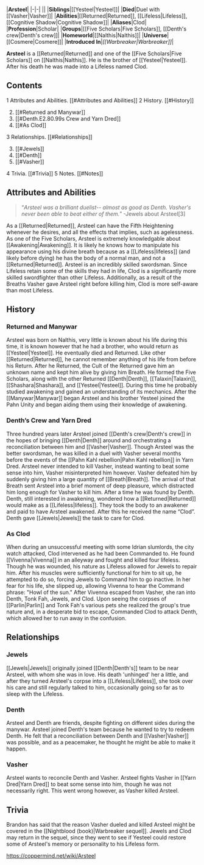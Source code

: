 |**Arsteel**|
|-|-|
||
|**Siblings**|[[Yesteel\|Yesteel]]|
|**Died**|Duel with [[Vasher\|Vasher]]|
|**Abilities**|[[Returned\|Returned]], [[Lifeless\|Lifeless]], [[Cognitive Shadow\|Cognitive Shadow]]|
|**Aliases**|Clod|
|**Profession**|Scholar|
|**Groups**|[[Five Scholars\|Five Scholars]], [[Denth's crew\|Denth's crew]]|
|**Homeworld**|[[Nalthis\|Nalthis]]|
|**Universe**|[[Cosmere\|Cosmere]]|
|**Introduced In**|*[[Warbreaker\|Warbreaker]]*|

**Arsteel** is a [[Returned\|Returned]] and one of the [[Five Scholars\|Five Scholars]] on [[Nalthis\|Nalthis]]. He is the brother of [[Yesteel\|Yesteel]]. After his death he was made into a Lifeless named Clod.

## Contents

1 Attributes and Abilities. [[#Attributes and Abilities]] 
2 History. [[#History]] 

2. [[#Returned and Manywar]] 
2. [[#Denth.E2.80.99s Crew and Yarn Dred]] 
2. [[#As Clod]] 


3 Relationships. [[#Relationships]] 

3. [[#Jewels]] 
3. [[#Denth]] 
3. [[#Vasher]] 


4 Trivia. [[#Trivia]] 
5 Notes. [[#Notes]] 


## Attributes and Abilities
>“*Arsteel was a brilliant duelist-- almost as good as Denth. Vasher's never been able to beat either of them.*”
\-Jewels about Arsteel[3]


As a [[Returned\|Returned]], Arsteel can have the Fifth Heightening whenever he desires, and all the effects that implies, such as agelessness.
As one of the Five Scholars, Arsteel is extremely knowledgable about [[Awakening\|Awakening]]. It is likely he knows how to manipulate his appearance using his divine breath because as a [[Lifeless\|lifeless]] (and likely before dying) he has the body of a normal man, and not a [[Returned\|Returned]].
Arsteel is an incredibly skilled swordsman. Since Lifeless retain some of the skills they had in life, Clod is a significantly more skilled swordfighter than other Lifeless. Additionally, as a result of the Breaths Vasher gave Arsteel right before killing him, Clod is more self-aware than most Lifeless.

## History
### Returned and Manywar
Arsteel was born on Nalthis, very little is known about his life during this time, it is known however that he had a brother, who would return as [[Yesteel\|Yesteel]]. He eventually died and Returned. Like other [[Returned\|Returned]], he cannot remember anything of his life from before his Return. After he Returned, the Cult of the Returned gave him an unknown name and kept him alive by giving him Breath.
He formed the Five Scholars, along with the other Returned [[Denth\|Denth]], [[Talaxin\|Talaxin]], [[Shashara\|Shashara]], and [[Yesteel\|Yesteel]]. During this time he probably studied awakening and gained an understanding of its mechanics.
After the [[Manywar\|Manywar]] began Arsteel and his brother Yesteel joined the Pahn Unity and began aiding them using their knowledge of awakening.

### Denth’s Crew and Yarn Dred
Three hundred years later Arsteel joined [[Denth's crew\|Denth's crew]] in the hopes of bringing [[Denth\|Denth]] around and orchestrating a reconciliation between him and [[Vasher\|Vasher]].
Though Arsteel was the better swordsman, he was killed in a duel with Vasher several months before the events of the [[Pahn Kahl rebellion\|Pahn Kahl rebellion]] in Yarn Dred. Arsteel never intended to kill Vasher, instead wanting to beat some sense into him, Vasher misinterpreted him however. Vasher defeated him by suddenly giving him a large quantity of [[Breath\|Breath]]. The arrival of that Breath sent Arsteel into a brief moment of deep pleasure, which distracted him long enough for Vasher to kill him.
After a time he was found by Denth. Denth, still interested in awakening, wondered how a [[Returned\|Returned]] would make as a [[Lifeless\|lifeless]]. They took the body to an awakener and paid to have Arsteel awakened. After this he received the name “Clod”. Denth gave [[Jewels\|Jewels]] the task to care for Clod.

### As Clod
When during an unsuccessful meeting with some Idrian slumlords, the city watch attacked, Clod intervened as he had been Commanded to. He found [[Vivenna\|Vivenna]] in an alleyway and fought and killed four lifeless. Though he was wounded, his nature as Lifeless allowed for Jewels to repair him. After his muscles were sufficiently functional for him to sit up, he attempted to do so, forcing Jewels to Command him to go inactive. In her fear for his life, she slipped up, allowing Vivenna to hear the Command phrase: "Howl of the sun."
After Vivenna escaped from Vasher, she ran into Denth, Tonk Fah, Jewels, and Clod. Upon seeing the corpses of [[Parlin\|Parlin]] and Tonk Fah's various pets she realized the group's true nature and, in a desperate bid to escape, Commanded Clod to attack Denth, which allowed her to run away in the confusion.

## Relationships
### Jewels
[[Jewels\|Jewels]] originally joined [[Denth\|Denth's]] team to be near Arsteel, with whom she was in love. His death 'unhinged' her a little, and after they turned Arsteel's corpse into a [[Lifeless\|Lifeless]], she took over his care and still regularly talked to him, occasionally going so far as to sleep with the Lifeless.

### Denth
Arsteel and Denth are friends, despite fighting on different sides during the manywar. Arsteel joined Denth's team because he wanted to try to redeem Denth. He felt that a reconciliation between Denth and [[Vasher\|Vasher]] was possible, and as a peacemaker, he thought he might be able to make it happen.

### Vasher
Arsteel wants to reconcile Denth and Vasher. Arsteel fights Vasher in [[Yarn Dred\|Yarn Dred]] to beat some sense into him, though he was not necessarily right. This went wrong however, as Vasher killed Arsteel.

## Trivia
Brandon has said that the reason Vasher dueled and killed Arsteel might be covered in the [[Nightblood (book)\|Warbreaker sequel]].
Jewels and Clod may return in the sequel, since they went to see if Yesteel could restore some of Arsteel's memory or personality to his Lifeless form.


https://coppermind.net/wiki/Arsteel